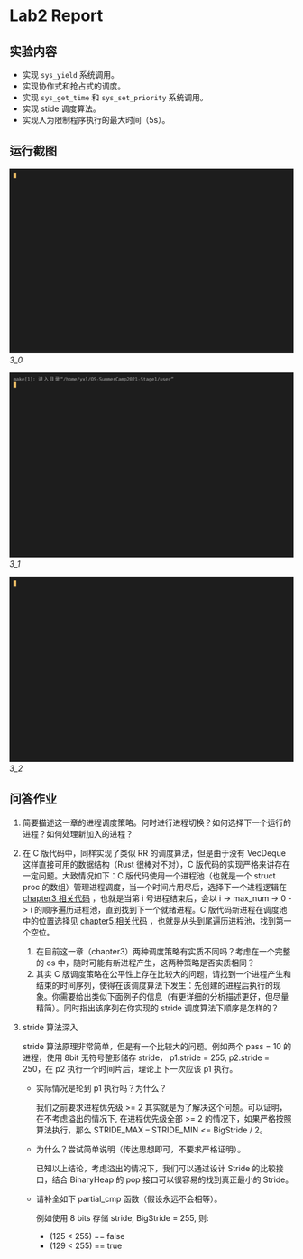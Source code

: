 # Lab2 Report

## 实验内容

- 实现 `sys_yield` 系统调用。
- 实现协作式和抢占式的调度。
- 实现 `sys_get_time` 和 `sys_set_priority` 系统调用。
- 实现 stide 调度算法。
- 实现人为限制程序执行的最大时间（5s）。

## 运行截图

![result-3_0](./result-3_0.gif)
_3_0_

![result-3_1](./result-3_1.gif)
_3_1_

![result-3_2](./result-3_2.gif)
_3_2_

## 问答作业

1. 简要描述这一章的进程调度策略。何时进行进程切换？如何选择下一个运行的进程？如何处理新加入的进程？
2. 在 C 版代码中，同样实现了类似 RR 的调度算法，但是由于没有 VecDeque 这样直接可用的数据结构（Rust 很棒对不对），C 版代码的实现严格来讲存在一定问题。大致情况如下：C 版代码使用一个进程池（也就是一个 struct proc 的数组）管理进程调度，当一个时间片用尽后，选择下一个进程逻辑在 [chapter3 相关代码](https://github.com/DeathWish5/ucore-Tutorial/blob/ch3/kernel/proc.c#L60-L74) ，也就是当第 i 号进程结束后，会以 i -> max_num -> 0 -> i 的顺序遍历进程池，直到找到下一个就绪进程。C 版代码新进程在调度池中的位置选择见 [chapter5 相关代码](https://github.com/DeathWish5/ucore-Tutorial/blob/ch5/kernel/proc.c#L90-L98) ，也就是从头到尾遍历进程池，找到第一个空位。
   1. 在目前这一章（chapter3）两种调度策略有实质不同吗？考虑在一个完整的 os 中，随时可能有新进程产生，这两种策略是否实质相同？
   2. 其实 C 版调度策略在公平性上存在比较大的问题，请找到一个进程产生和结束的时间序列，使得在该调度算法下发生：先创建的进程后执行的现象。你需要给出类似下面例子的信息（有更详细的分析描述更好，但尽量精简）。同时指出该序列在你实现的 stride 调度算法下顺序是怎样的？
3. stride 算法深入

   stride 算法原理非常简单，但是有一个比较大的问题。例如两个 pass = 10 的进程，使用 8bit 无符号整形储存 stride， p1.stride = 255, p2.stride = 250，在 p2 执行一个时间片后，理论上下一次应该 p1 执行。

   - 实际情况是轮到 p1 执行吗？为什么？

     我们之前要求进程优先级 >= 2 其实就是为了解决这个问题。可以证明，在不考虑溢出的情况下, 在进程优先级全部 >= 2 的情况下，如果严格按照算法执行，那么 STRIDE_MAX – STRIDE_MIN <= BigStride / 2。

   - 为什么？尝试简单说明（传达思想即可，不要求严格证明）。

     已知以上结论，考虑溢出的情况下，我们可以通过设计 Stride 的比较接口，结合 BinaryHeap 的 pop 接口可以很容易的找到真正最小的 Stride。

   - 请补全如下 partial_cmp 函数（假设永远不会相等）。

     例如使用 8 bits 存储 stride, BigStride = 255, 则:

     - (125 < 255) == false
     - (129 < 255) == true
